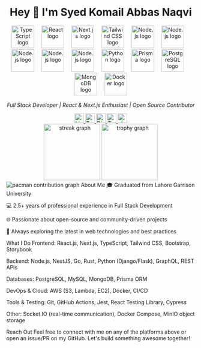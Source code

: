 <h1 align="center">Hey 👋 I'm Syed Komail Abbas Naqvi</h1>
<div align="center">
  <img src="https://skillicons.dev/icons?i=ts" height="60" alt="TypeScript logo" />
  <img width="12" />
  <img src="https://skillicons.dev/icons?i=react" height="60" alt="React logo" />
  <img width="12" />
  <img src="https://skillicons.dev/icons?i=nextjs" height="60" alt="Next.js logo" />
  <img width="12" />
  <img src="https://skillicons.dev/icons?i=tailwind" height="60" alt="Tailwind CSS logo" />
  <img width="12" />
  <img src="https://skillicons.dev/icons?i=nodejs" height="60" alt="Node.js logo" />
  <img width="12" />
  <img src="https://skillicons.dev/icons?i=html" height="60" alt="Node.js logo" />
  <img width="12" />
  <img src="https://skillicons.dev/icons?i=css" height="60" alt="Node.js logo" />
  <img width="12" />
  <img src="https://skillicons.dev/icons?i=scss" height="60" alt="Node.js logo" />
  <img width="12" />
  <img src="https://skillicons.dev/icons?i=vite" height="60" alt="Node.js logo" />
  <img width="12" />

  <img src="https://skillicons.dev/icons?i=py" height="60" alt="Python logo" />
  <img width="12" />
  <img src="https://skillicons.dev/icons?i=prisma" height="60" alt="Prisma logo" />
  <img width="12" />
  <img src="https://skillicons.dev/icons?i=postgresql" height="60" alt="PostgreSQL logo" />
  <img width="12" />
  <img src="https://skillicons.dev/icons?i=mongodb" height="60" alt="MongoDB logo" />
  <img width="12" />
  <img src="https://skillicons.dev/icons?i=docker" height="60" alt="Docker logo" />
</div>

<p align="center"> 
  <em>Full Stack Developer | React & Next.js Enthusiast | Open Source Contributor</em>
</p>
<div align="center"> 
  <a href="https://www.linkedin.com/in/syedkomailabbas" target="_blank">
    <img src="https://img.shields.io/static/v1?message=LinkedIn&logo=linkedin&label=&color=0077B5&logoColor=white&style=for-the-badge" height="25" alt="LinkedIn logo" />
  </a>
  <a href="https://twitter.com/komail_abbs" target="_blank">
    <img src="https://img.shields.io/static/v1?message=Twitter&logo=twitter&label=&color=1DA1F2&logoColor=white&style=for-the-badge" height="25" alt="Twitter logo" /> 
  </a> 
  <a href="https://discord.gg/your-discord-handle" target="_blank">
    <img src="https://img.shields.io/static/v1?message=Discord&logo=discord&label=&color=7289DA&logoColor=white&style=for-the-badge" height="25" alt="Discord logo" /> 
  </a> 
  <a href="https://twitch.tv/your-twitch-handle" target="_blank">
    <img src="https://img.shields.io/static/v1?message=Twitch&logo=twitch&label=&color=9146FF&logoColor=white&style=for-the-badge" height="25" alt="Twitch logo" /> 
  </a>
  <a href="https://dev.to/komail003" target="_blank">
    <img src="https://img.shields.io/static/v1?message=dev.to&logo=dev.to&label=&color=0A0A0A&logoColor=white&style=for-the-badge" height="25" alt="dev.to logo" />
  </a>
</div>
<div align="center">
  <img src="https://streak-stats.demolab.com?user=komail003&locale=en&mode=daily&theme=dracula&hide_border=false&border_radius=5&order=3" height="150" alt="streak graph" />
  <img src="https://github-profile-trophy.vercel.app/?username=komail003&theme=algolia" height="150" alt="trophy graph" /> 
</div>
<picture>
  <source media="(prefers-color-scheme: dark)" srcset="https://raw.githubusercontent.com/komail003/komail003/output/pacman-contribution-graph-dark.svg"> 
  <source media="(prefers-color-scheme: light)" srcset="https://raw.githubusercontent.com/komail003/komail003/output/pacman-contribution-graph.svg">
  <img alt="pacman contribution graph" src="https://raw.githubusercontent.com/komail003/komail003/output/pacman-contribution-graph.svg"> </picture>
About Me
🎓 Graduated from Lahore Garrison University

💻 2.5+ years of professional experience in Full Stack Development

🌐 Passionate about open-source and community-driven projects

🚀 Always exploring the latest in web technologies and best practices

What I Do
Frontend: React.js, Next.js, TypeScript, Tailwind CSS, Bootstrap, Storybook

Backend: Node.js, NestJS, Go, Rust, Python (Django/Flask), GraphQL, REST APIs

Databases: PostgreSQL, MySQL, MongoDB, Prisma ORM

DevOps & Cloud: AWS (S3, Lambda, EC2), Docker, CI/CD

Tools & Testing: Git, GitHub Actions, Jest, React Testing Library, Cypress

Other: Socket.IO (real-time communication), Docker Compose, MinIO object storage

Reach Out
Feel free to connect with me on any of the platforms above or open an issue/PR on my GitHub. Let's build something awesome together!
